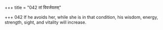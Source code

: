 +++
title = "042 तां विवर्जयतस्"

+++
042	If he avoids her, while she is in that condition, his wisdom, energy, strength, sight, and vitality will increase.